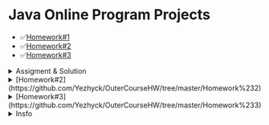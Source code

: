 Java Online Program Projects
=====================================================================================================
+ ✅[Homework#1](https://github.com/Yezhyck/OuterCourseHW/tree/master/Homework%231/HelloWorldScannerMVC)
+ ✅[Homework#2](https://github.com/Yezhyck/OuterCourseHW/tree/master/Homework%232)
+ ✅[Homework#3](https://github.com/Yezhyck/OuterCourseHW/tree/master/Homework%233)

<details><summary>Assigment & Solution</summary>
 
    * oihuhgguyfuf
    * https://github.com/Yezhyck/OuterCourseHW/tree/master/Homework%231/HelloWorldScannerMVC
 
</details>
<details><summary>[Homework#2](https://github.com/Yezhyck/OuterCourseHW/tree/master/Homework%232)</summary>
  * Assigment:
  * Solution:
    [AlgorythmsAssigmentMVC](https://github.com/Yezhyck/OuterCourseHW/tree/master/Homework%233/AlgorythmsAssigmentMVC)
    [GuessingGameScannerMVC](https://github.com/Yezhyck/OuterCourseHW/tree/master/Homework%232/GuessingGameScannerMVC)
</details>
<details><summary>[Homework#3](https://github.com/Yezhyck/OuterCourseHW/tree/master/Homework%233)</summary>
  * Assigment:
  * Solution:
    [RegexRegistrationMVCV1](https://github.com/Yezhyck/OuterCourseHW/tree/master/Homework%233/RegexRegistrationMVCV1)
    [RegexRegistrationMVC](https://github.com/Yezhyck/OuterCourseHW/tree/master/Homework%233/RegexRegistrationMVC)
</details>

<details><summary>Insfo</summary>
 
   * `Assigment:` 
      1. Write a program that receives from the command line first the word “Hello”, then the word “world!”. Ignore other inputs with an appropriate comment on the command line.
      2. A sentence is assembled from these words and displayed on the screen.
      3. The MVC pattern must be applied.
   * `Solution:` [Homework#1](https://github.com/Yezhyck/OuterCourseHW/tree/master/Homework%231/HelloWorldScannerMVC)     

</details>
